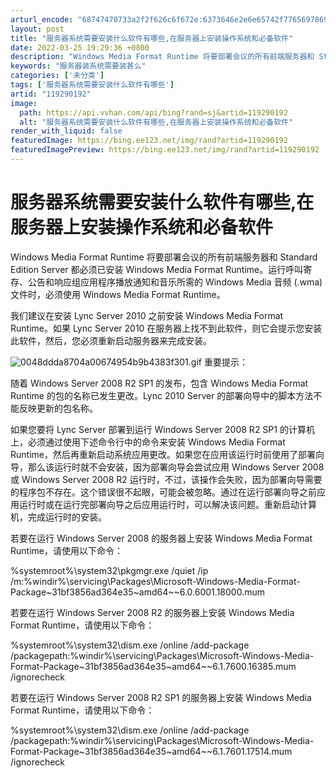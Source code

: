 ```yaml
---
arturl_encode: "68747470733a2f2f626c6f672e:6373646e2e6e65742f77656978696e5f34323439353339342f:61727469636c652f64657461696c732f313139323930313932"
layout: post
title: "服务器系统需要安装什么软件有哪些,在服务器上安装操作系统和必备软件"
date: 2022-03-25 19:29:36 +0800
description: "Windows Media Format Runtime 将要部署会议的所有前端服务器和 Stand"
keywords: "服务器装系统需要装甚么"
categories: ['未分类']
tags: ['服务器系统需要安装什么软件有哪些']
artid: "119290192"
image:
  path: https://api.vvhan.com/api/bing?rand=sj&artid=119290192
  alt: "服务器系统需要安装什么软件有哪些,在服务器上安装操作系统和必备软件"
render_with_liquid: false
featuredImage: https://bing.ee123.net/img/rand?artid=119290192
featuredImagePreview: https://bing.ee123.net/img/rand?artid=119290192
---
```


# 服务器系统需要安装什么软件有哪些,在服务器上安装操作系统和必备软件

Windows Media Format Runtime 将要部署会议的所有前端服务器和 Standard Edition Server 都必须已安装 Windows Media Format Runtime。运行呼叫寄存、公告和响应组应用程序播放通知和音乐所需的 Windows Media 音频 (.wma) 文件时，必须使用 Windows Media Format Runtime。

我们建议在安装 Lync Server 2010 之前安装 Windows Media Format Runtime。如果 Lync Server 2010 在服务器上找不到此软件，则它会提示您安装此软件，然后，您必须重新启动服务器来完成安装。

![0048ddda8704a00674954b9b4383f301.gif](https://i-blog.csdnimg.cn/blog_migrate/da9ff0c14dcbb8a6494060a92587f73d.gif)
重要提示：

随着 Windows Server 2008 R2 SP1 的发布，包含 Windows Media Format Runtime 的包的名称已发生更改。Lync 2010 Server 的部署向导中的脚本方法不能反映更新的包名称。

如果您要将 Lync Server 部署到运行 Windows Server 2008 R2 SP1 的计算机上，必须通过使用下述命令行中的命令来安装 Windows Media Format Runtime，然后再重新启动系统应用更改。如果您在应用该运行时前使用了部署向导，那么该运行时就不会安装，因为部署向导会尝试应用 Windows Server 2008 或 Windows Server 2008 R2 运行时，不过，该操作会失败，因为部署向导需要的程序包不存在。这个错误很不起眼，可能会被忽略。通过在运行部署向导之前应用运行时或在运行完部署向导之后应用运行时，可以解决该问题。重新启动计算机，完成运行时的安装。

若要在运行 Windows Server 2008 的服务器上安装 Windows Media Format Runtime，请使用以下命令：

%systemroot%\system32\pkgmgr.exe /quiet /ip /m:%windir%\servicing\Packages\Microsoft-Windows-Media-Format-Package~31bf3856ad364e35~amd64~~6.0.6001.18000.mum

若要在运行 Windows Server 2008 R2 的服务器上安装 Windows Media Format Runtime，请使用以下命令：

%systemroot%\system32\dism.exe /online /add-package /packagepath:%windir%\servicing\Packages\Microsoft-Windows-Media-Format-Package~31bf3856ad364e35~amd64~~6.1.7600.16385.mum /ignorecheck

若要在运行 Windows Server 2008 R2 SP1 的服务器上安装 Windows Media Format Runtime，请使用以下命令：

%systemroot%\system32\dism.exe /online /add-package /packagepath:%windir%\servicing\Packages\Microsoft-Windows-Media-Format-Package~31bf3856ad364e35~amd64~~6.1.7601.17514.mum /ignorecheck